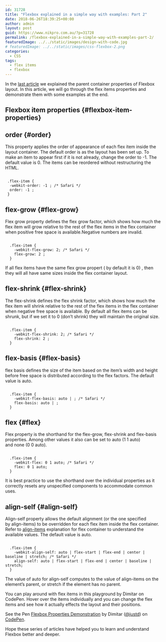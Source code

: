 ```yaml
---
id: 31728
title: "Flexbox explained in a simple way with examples: Part 2"
date: 2018-06-26T18:39:25+00:00
author: admin
layout: post
guid: https://www.nikpro.com.au/?p=31728
permalink: /flexbox-explained-in-a-simple-way-with-examples-part-2/
featuredImage: ../../static/images/design-with-code.jpg
# featuredImage: ../../static/images/css-flexbox-2.png
categories:
  - CSS
tags:
  - flex items
  - flexbox
---
```


In the [last article](https://www.nikpro.com.au/flexbox-explained-in-a-simple-way-with-examples-part-1/) we explained the parent container properties of Flexbox layout. In this article, we will go through the flex items properties and demonstrate them with some examples at the end.

## Flexbox item properties {#flexbox-item-properties}

## order {#order}

This property applies the order of appearance of each flex item inside the layout container. The default order is as the layout has been set up. To make an item to appear first if it is not already, change the order to -1. The default value is 0. The items can be reordered without restructuring the HTML.

```

 .flex-item {
  -webkit-order: -1 ; /* Safari */
  order: -1 ;
 }

```

## flex-grow {#flex-grow}

Flex grow property defines the flex grow factor, which shows how much the flex item will grow relative to the rest of the flex items in the flex container when positive free space is available.Negative numbers are invalid.

```

  .flex-item {
    -webkit-flex-grow: 2; /* Safari */
    flex-grow: 2 ;
  }

```

If all flex items have the same flex grow propert ( by default it is 0) , then they will all have same sizes inside the flex container layout.

## flex-shrink {#flex-shrink}

The flex-shrink defines the flex shrink factor, which shows how much the flex item will shrink relative to the rest of the flex items in the flex container when negative free space is available. By default all flex items can be shrunk, but if we set it to 0 (don&#8217;t shrink) they will maintain the original size.

```

  .flex-item {
    -webkit-flex-shrink: 2; /* Safari */
    flex-shrink: 2 ;
  }

```

## flex-basis {#flex-basis}

flex basis defines the size of the item based on the item&#8217;s width and height before free space is distributed according to the flex factors. The default value is auto.

```

  .flex-item {
    -webkit-flex-basis: auto | ; /* Safari */
    flex-basis: auto | ;
  }

```

## flex {#flex}

Flex property is the shorthand for the flex-grow, flex-shrink and flex-basis properties. Among other values it also can be set to auto (1 1 auto) and none (0 0 auto).

```

  .flex-item {
    -webkit-flex: 0 1 auto; /* Safari */
    flex: 0 1 auto;
  }

```

It is best practice to use the shorthand over the individual properties as it correctly resets any unspecified components to accommodate common uses.

## align-self {#align-self}

Align-self property allows the default alignment (or the one specified by align-items) to be overridden for each flex item inside the flex container. Refer to [align-items](https://www.nikpro.com.au/flexbox-explained-in-a-simple-way-with-examples-part-1#align-items) explanation for flex container to understand the available values. The default value is auto.

```

  .flex-item {
    -webkit-align-self: auto | flex-start | flex-end | center | baseline | stretch; /* Safari */
    align-self: auto | flex-start | flex-end | center | baseline | stretch;
  }

```

The value of auto for align-self computes to the value of align-items on the element’s parent, or stretch if the element has no parent.

You can play around with flex items in this playground by Dimitar on CodePen. Hover over the items individually and you can change the flex items and see how it actually effects the layout and their positions.

<p class="codepen" data-height="265" data-theme-id="0" data-slug-hash="yydezN" data-default-tab="html,result" data-user="justd" data-embed-version="2" data-pen-title="Flexbox Properties Demonstration">
  See the Pen <a href="https://codepen.io/justd/pen/yydezN/">Flexbox Properties Demonstration</a> by Dimitar (<a href="https://codepen.io/justd">@justd</a>) on <a href="https://codepen.io">CodePen</a>.
</p>

Hope these series of articles have helped you to learn and understand Flexbox better and deeper.
